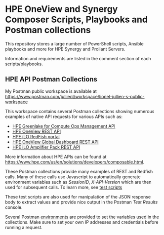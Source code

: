 # HPE OneView and Synergy Composer Scripts, Playbooks and Postman collections 

This repository stores a large number of PowerShell scripts, Ansible playbooks and more for HPE Synergy and Proliant Servers.

Information and requirements are listed in the comment section of each scripts/playbooks.

## HPE API Postman Collections

My Postman public workspace is available at https://www.postman.com/jullienl/workspace/lionel-jullien-s-public-workspace 

This workspace contains several Postman collections showing numerous examples of native API requests for various APIs such as:
- [HPE Greenlake for Compute Ops Management API](https://developer.greenlake.hpe.com/docs/greenlake/services/compute-ops/public/openapi/compute-ops-latest/overview/)
- [HPE OneView REST API](https://support.hpe.com/hpesc/public/docDisplay?docId=a00118111en_us&page=GUID-4B5123A2-A300-44BF-A0CC-41E8DC66EA4B.html)
- [HPE iLO RedFish portal](https://redfish.redoc.ly/docs/redfishservices/)
- [HPE OneView Global Dashboard REST API](https://app.swaggerhub.com/apis/hpe-global-dashboard/hpe-one_view_global_dashboard_rest_api/2.1)
- [HPE iLO Amplifier Pack REST API](https://hewlettpackard.github.io/iLOAmpPack-Redfish-API-Docs/)

More information about HPE APIs can be found at https://www.hpe.com/us/en/solutions/developers/composable.html.

These Postman collections provide many examples of REST and Redfish calls. Many of these calls use Javascript to automatically generate environment variables such as *SessionID*, *X-API-Version* which are then used for subsequent calls. To learn more, see [test scripts](https://learning.getpostman.com/docs/postman/scripts/test_scripts/)

These test scripts are also used for manipulation of the JSON response body to extract values and provide nice output in the Postman *Test Results* console.  

Several Postman [environments](https://learning.postman.com/docs/sending-requests/managing-environments/) are provided to set the variables used in the collections.
Make sure to set your own IP addresses and credentials before running a request.
